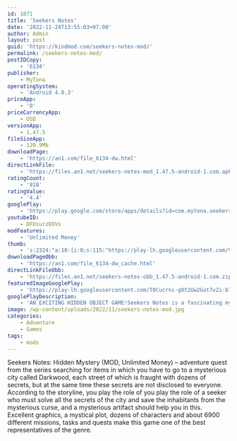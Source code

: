 ```yaml
---
id: 1871
title: 'Seekers Notes'
date: '2022-11-24T13:55:03+07:00'
author: Admin
layout: post
guid: 'https://kindmod.com/seekers-notes-mod/'
permalink: /seekers-notes-mod/
postIDCopy:
    - '6134'
publisher:
    - MyTona
operatingSystem:
    - 'Android 4.0.3'
priceApp:
    - '0'
priceCurrencyApp:
    - USD
versionApp:
    - 1.47.5
fileSizeApp:
    - 120.9Mb
downloadPage:
    - 'https://an1.com/file_6134-dw.html'
directLinkFile:
    - 'https://files.an1.net/seekers-notes-mod_1.47.5-android-1.com.apk'
ratingCount:
    - '818'
ratingValue:
    - '4.4'
googlePlay:
    - 'https://play.google.com/store/apps/details?id=com.mytona.seekersnotes.android'
youtubeID:
    - DFUsurzEOVs
modFeatures:
    - 'Unlimited Money'
thumb:
    - 's:2324:"a:18:{i:0;s:115:"https://play-lh.googleusercontent.com/VF2FIicLo_JZMVqFcq-crVH3oc6E1J0XlaL5WGKeYhm8HnHk37vXBbcz80ziDIVYPoQ=w526-h296";i:1;s:115:"https://play-lh.googleusercontent.com/q-UVrjDv1FwY7loE_bmFY9nDMyiJZJ6dfoU6p5SRA2BtC-WfbomOsZljyQFTXv4ebc4=w526-h296";i:2;s:116:"https://play-lh.googleusercontent.com/WXio0SIDIZ6zDnWjdMoRCgoa16ZW2ef4qkJgHQrH3UHeBLFQ3oNnMCBb02ZzKRCeml_u=w526-h296";i:3;s:115:"https://play-lh.googleusercontent.com/WwUdbWebbWgRxrrcmNbVJx3Dn-uBzCxH2jjIxoTU8w9muynBU6cM0QeAEui5y9xZahw=w526-h296";i:4;s:116:"https://play-lh.googleusercontent.com/sUnoqBnzW-XBLUnP39fS1ducJ4yi4p-LT7ldM2bhh3bXpwu3zKNIfRc-XQtv0JA6by3z=w526-h296";i:5;s:115:"https://play-lh.googleusercontent.com/9xVH1SBADYBAs6t42oAh6K91kb1GCVDPo2y5ajqYTIWEgGugoGTmejvA5YxwzEZrJyY=w526-h296";i:6;s:116:"https://play-lh.googleusercontent.com/cn53XR5bv1rOSyKl9FnGQCVnjbFSTkhTK0M8WQzmor4F2lh8F_EAO8V7E2z3A3vk2XjU=w526-h296";i:7;s:116:"https://play-lh.googleusercontent.com/nyPoZZusPYkdMQuQo3mhR8RHEmf8smOmZiGw66rcN8ndS5xxOZvIXrCSjJzSs7xVQ3Rn=w526-h296";i:8;s:115:"https://play-lh.googleusercontent.com/ECqOhmd_sotBo7NL_gb6i_qPqvf9WThWDh2O5FPt4CgDGJ2vH4WN1V2RxWQ7kSgIsF8=w526-h296";i:9;s:116:"https://play-lh.googleusercontent.com/9SbLx_uTz0XqsS1Bd70DQwJaScdqgEk3hDQEs-zqFslq1CxZGSV9DGgFdCgIBEa2p0ZQ=w526-h296";i:10;s:116:"https://play-lh.googleusercontent.com/jsvaSbgs9Rq3CvUs2Ao46mNSzcbF_Jy3cfoOXPvSc12p3Lp36lGHJ2xmPvLCCrTjeAcb=w526-h296";i:11;s:114:"https://play-lh.googleusercontent.com/YbL-_PlhoXDG2HVLuvgWEQQWjKnqbKcZEOHm_HwHRW-WljlJ9TwOh-nSDVp8_TeKpA=w526-h296";i:12;s:114:"https://play-lh.googleusercontent.com/CRPnxW4ntm4eL6219lZtYrjUlF9nrw0-vli6ZWcW4d8Efoy74VYLfr6mtIvOSJDJ5g=w526-h296";i:13;s:115:"https://play-lh.googleusercontent.com/iTN3F1dcfuMR2pRGCsG0_-lO-5yQIm2wIVv0iNfKKFzoRPEBw62usnHvPeckGDJEFmU=w526-h296";i:14;s:116:"https://play-lh.googleusercontent.com/hK3ku40fAStxlxez_7YpQgwMVPk00kQVNRW1L3T4cKrKwfRB7NP53KSK7S3hupjJOi_L=w526-h296";i:15;s:115:"https://play-lh.googleusercontent.com/v-5AG2VA-tTXpX84BX2EgaQHMYKS1mdr4P0T9l4kBXcBQd95kynAId0M9cxSftweM3I=w526-h296";i:16;s:114:"https://play-lh.googleusercontent.com/6pvbG3O1SrD_qQDhVqhx7PTaFgONbef6lEBprCVDXj13Fc2_Tr8NgZtolE_mdwAP8w=w526-h296";i:17;s:116:"https://play-lh.googleusercontent.com/I4V8zxnuo1LiCnNADYoalqma1CbhQax2cwwed4kO_iRwEN3U3FJcDyenITEl5H4cN1cd=w526-h296";}";'
downloadPageObb:
    - 'https://an1.com/file_6134-dw_cache.html'
directLinkFileObb:
    - 'https://files.an1.net/seekers-notes-obb_1.47.5-android-1.com.zip'
featuredImageGooglePlay:
    - 'https://play-lh.googleusercontent.com/T0Cucrni-g0t2Uw2Gut7v2i-bTRXDcLd3VJnELPsTOqVJba4cWYjjivz_wKIkWgZQSsf'
googlePlayDescription:
    - 'AN EXCITING HIDDEN OBJECT GAME!Seekers Notes is a fascinating mystery game that will charm you with picturesque locations, charismatic characters, and an enthralling story! It''s an adventure game where you must find hidden objects and can also try your hand at free puzzles presented as minigame-style brain teasers: the Treasure Box puzzle for match-3 lovers, the dynamic Haunted Lights puzzle, a logic game for those who seek new challenges, an engrossing brain game in the form of Ancient Cards, as well as the Mosaic jigsaw puzzle. Adventure is calling your name, Seeker!.What awaits you in Seekers Notes:.'
image: /wp-content/uploads/2022/11/seekers-notes-mod.jpg
categories:
    - Adventure
    - Games
tags:
    - mods
---
```


Seekers Notes: Hidden Mystery (MOD, Unlimited Money) – adventure quest from the series searching for items in which you have to go to a mysterious city called Darkwood, each street of which is fraught with dozens of secrets, but at the same time these secrets are not disclosed to everyone. According to the storyline, you play the role of you play the role of a seeker who must solve all the secrets of the city and save the inhabitants from the mysterious curse, and a mysterious artifact should help you in this. Excellent graphics, a mystical plot, dozens of characters and about 6900 different missions, tasks and quests make this game one of the best representatives of the genre.